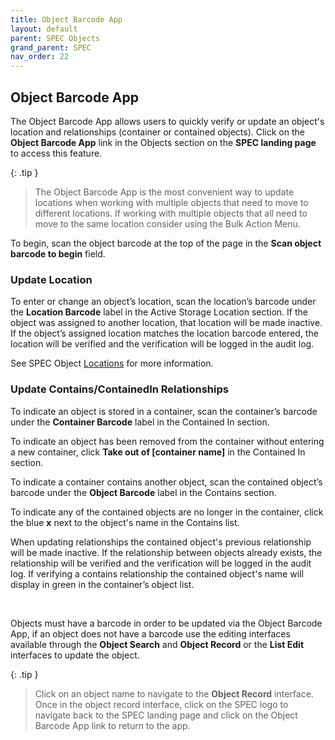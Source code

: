 ```yaml
---
title: Object Barcode App
layout: default
parent: SPEC Objects
grand_parent: SPEC
nav_order: 22
---
```


## Object Barcode App
The Object Barcode App allows users to quickly verify or update an object's location and relationships (container or contained objects). Click on the **Object Barcode App** link in the Objects section on the **SPEC landing page** to access this feature.   

{: .tip }
> The Object Barcode App is the most convenient way to update locations when working with multiple objects that need to move to different locations. If working with multiple objects that all need to move to the same location consider using the Bulk Action Menu.

To begin, scan the object barcode at the top of the page in the **Scan object barcode to begin** field. 

### Update Location
To enter or change an object’s location, scan the location’s barcode under the **Location Barcode** label in the Active Storage Location section. If the object was assigned to another location, that location will be made inactive. If the object’s assigned location matches the location barcode entered, the location will be verified and the verification will be logged in the audit log.

See SPEC Object [Locations](https://nypl.github.io/pres-docs/spec/specObjectsLocations.html) for more information. 

### Update Contains/ContainedIn Relationships
To indicate an object is stored in a container, scan the container’s barcode under the **Container Barcode** label in the Contained In section. 

To indicate an object has been removed from the container without entering a new container, click **Take out of [container name]** in the Contained In section.

To indicate a container contains another object, scan the contained object’s barcode under the **Object Barcode** label in the Contains section. 

To indicate any of the contained objects are no longer in the container, click the blue **x** next to the object's name in the Contains list.

When updating relationships the contained object's previous relationship will be made inactive. If the relationship between objects already exists, the relationship will be verified and the verification will be logged in the audit log. If verifying a contains relationship the contained object's name will display in green in the container’s object list.

&nbsp; 
&nbsp; 

Objects must have a barcode in order to be updated via the Object Barcode App, if an object does not have a barcode use the editing interfaces available through the **Object Search** and **Object Record** or the **List Edit** interfaces to update the object. 

{: .tip }
> Click on an object name to navigate to the **Object Record** interface. Once in the object record interface, click on the SPEC logo to navigate back to the SPEC landing page and click on the Object Barcode App link to return to the app.